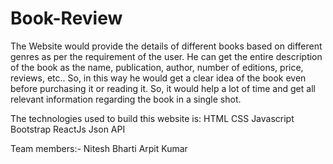 # Book-Review
The Website would provide the details of different books based on different genres as per the requirement of the user. He can get the entire description of the book as the name, publication, author, number of editions, price, reviews, etc.. So, in this way he would get a clear idea of the book even before purchasing it or reading it. So, it would help a lot of time and get all relevant information regarding the book in a single shot.

The technologies used to build this website is:
HTML
CSS
Javascript
Bootstrap
ReactJs
Json
API

Team members:-
Nitesh Bharti
Arpit Kumar
